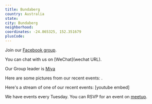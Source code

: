 ```yaml
---
title: Bundaberg
country: Australia
state: 
city: Bundaberg
neighborhood: 
coordinates: -24.865325, 152.351679
plusCode:
---
```

Join our [Facebook group](https://www.facebook.com/groups/free.code.camp.bundaberg).

You can chat with us on [WeChat](wechat URL).

Our Group leader is [Miya](freecodecamp.org/miya)

Here are some pictures from our recent events:
![]().

Here's a stream of one of our recent events:
[youtube embed]

We have events every Tuesday. You can RSVP for an event on [meetup](meetupurl).
